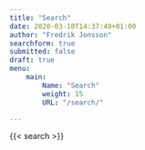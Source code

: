```yaml
---
title: "Search"
date: 2020-03-10T14:37:49+01:00
author: "Fredrik Jonsson"
searchform: true
submitted: false
draft: true
menu:
    main:
        Name: "Search"
        weight: 15
        URL: "/search/"

---
```


{{< search >}}
